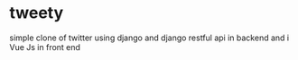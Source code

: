 # tweety
simple clone of twitter using django and django restful api in backend and i Vue Js in front end
